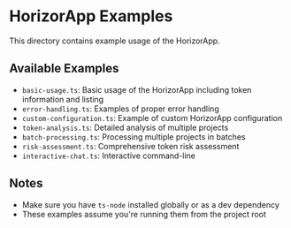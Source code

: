 # HorizorApp Examples

This directory contains example usage of the HorizorApp.

## Available Examples

- `basic-usage.ts`: Basic usage of the HorizorApp including token information and listing
- `error-handling.ts`: Examples of proper error handling
- `custom-configuration.ts`: Example of custom HorizorApp configuration
- `token-analysis.ts`: Detailed analysis of multiple projects
- `batch-processing.ts`: Processing multiple projects in batches
- `risk-assessment.ts`: Comprehensive token risk assessment
- `interactive-chat.ts`: Interactive command-line

## Notes

- Make sure you have `ts-node` installed globally or as a dev dependency
- These examples assume you're running them from the project root 